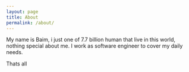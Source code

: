```yaml
---
layout: page
title: About
permalink: /about/
---
```


My name is Baim, i just one of 7.7 billion human that live in this world, nothing special about me.
I work as software engineer to cover my daily needs.

Thats all
